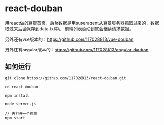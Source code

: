 # react-douban

用react做的豆瓣首页，后台数据是用superagent从豆瓣服务器抓取过来的，数据取过来后会保存到data.txt中。
前端列表滚动到底会继续请求数据。

另外还有vue版本的：https://github.com/117028813/vue-douban

另外还有angular版本的：https://github.com/117028813/angular-douban

## 如何运行

```
git clone https://github.com/117028813/react-douban.git

cd react-douban

npm install

node server.js

// 再打开一个终端
npm start
```
